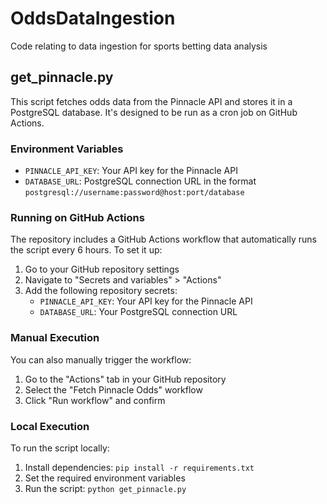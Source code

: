 # OddsDataIngestion
Code relating to data ingestion for sports betting data analysis

## get_pinnacle.py

This script fetches odds data from the Pinnacle API and stores it in a PostgreSQL database. It's designed to be run as a cron job on GitHub Actions.

### Environment Variables

- `PINNACLE_API_KEY`: Your API key for the Pinnacle API
- `DATABASE_URL`: PostgreSQL connection URL in the format `postgresql://username:password@host:port/database`

### Running on GitHub Actions

The repository includes a GitHub Actions workflow that automatically runs the script every 6 hours. To set it up:

1. Go to your GitHub repository settings
2. Navigate to "Secrets and variables" > "Actions"
3. Add the following repository secrets:
   - `PINNACLE_API_KEY`: Your API key for the Pinnacle API
   - `DATABASE_URL`: Your PostgreSQL connection URL

### Manual Execution

You can also manually trigger the workflow:

1. Go to the "Actions" tab in your GitHub repository
2. Select the "Fetch Pinnacle Odds" workflow
3. Click "Run workflow" and confirm

### Local Execution

To run the script locally:

1. Install dependencies: `pip install -r requirements.txt`
2. Set the required environment variables
3. Run the script: `python get_pinnacle.py`
